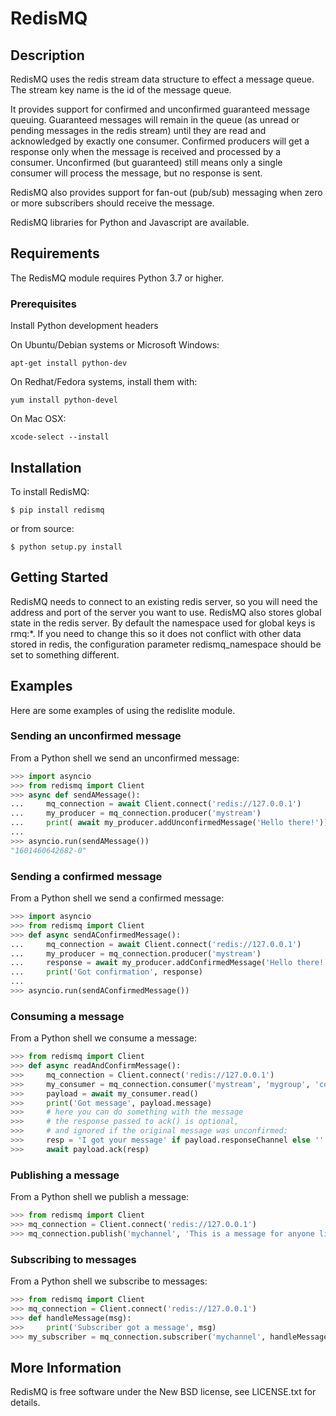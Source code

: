 # RedisMQ

## Description

RedisMQ uses the redis stream data structure to effect a message queue. The stream key name is the id of the message queue. 

It provides support for confirmed and unconfirmed guaranteed message queuing. Guaranteed messages will remain in the queue (as unread or pending messages in the redis stream) until they are read and acknowledged by exactly one consumer. Confirmed producers will get a response only when the message is received and processed by a consumer. Unconfirmed (but guaranteed) still means only a single consumer will process the message, but no response is sent. 

RedisMQ also provides support for fan-out (pub/sub) messaging when zero or more subscribers should receive the message. 

RedisMQ libraries for Python and Javascript are available.


## Requirements

The RedisMQ module requires Python 3.7 or higher.

### Prerequisites

Install Python development headers

On Ubuntu/Debian systems or Microsoft Windows:

`apt-get install python-dev`

On Redhat/Fedora systems, install them with:

`yum install python-devel`

On Mac OSX:

`xcode-select --install`

## Installation

To install RedisMQ:

```console
$ pip install redismq
```

or from source:

```console
$ python setup.py install
```

## Getting Started

RedisMQ needs to connect to an existing redis server, so you will need the address and port of the server you want to use. RedisMQ also stores global state in the redis server. By default the namespace used for global keys is rmq:*. If you need to change this so it does not conflict with other data stored in redis, the configuration parameter redismq_namespace should be set to something different.

## Examples

Here are some examples of using the redislite module.

### Sending an unconfirmed message

From a Python shell we send an unconfirmed message:

```python
>>> import asyncio
>>> from redismq import Client
>>> async def sendAMessage():
...     mq_connection = await Client.connect('redis://127.0.0.1')
...     my_producer = mq_connection.producer('mystream')
...     print( await my_producer.addUnconfirmedMessage('Hello there!'))
...
>>> asyncio.run(sendAMessage())
"1601460642682-0"
```

### Sending a confirmed message

From a Python shell we send a confirmed message:

```python
>>> import asyncio
>>> from redismq import Client
>>> def async sendAConfirmedMessage():
...     mq_connection = await Client.connect('redis://127.0.0.1')
...     my_producer = mq_connection.producer('mystream')
...     response = await my_producer.addConfirmedMessage('Hello there! Let me know when you get this.')
...     print('Got confirmation', response)
...
>>> asyncio.run(sendAConfirmedMessage())
```

### Consuming a message

From a Python shell we consume a message:

```python
>>> from redismq import Client
>>> def async readAndConfirmMessage():
>>>     mq_connection = Client.connect('redis://127.0.0.1')
>>>     my_consumer = mq_connection.consumer('mystream', 'mygroup', 'consumer1')
>>>     payload = await my_consumer.read()
>>>     print('Got message', payload.message)
>>>     # here you can do something with the message
>>>     # the response passed to ack() is optional, 
>>>     # and ignored if the original message was unconfirmed:
>>>     resp = 'I got your message' if payload.responseChannel else ''
>>>     await payload.ack(resp) 
```

### Publishing a message

From a Python shell we publish a message:

```python
>>> from redismq import Client
>>> mq_connection = Client.connect('redis://127.0.0.1')
>>> mq_connection.publish('mychannel', 'This is a message for anyone listening')
```

### Subscribing to messages

From a Python shell we subscribe to messages:

```python
>>> from redismq import Client
>>> mq_connection = Client.connect('redis://127.0.0.1')
>>> def handleMessage(msg):
>>>     print('Subscriber got a message', msg)
>>> my_subscriber = mq_connection.subscriber('mychannel', handleMessage)
```
## More Information

RedisMQ is free software under the New BSD license, see LICENSE.txt for
details.
